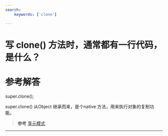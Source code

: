 ```yaml
---
search:
    keywords: ['clone']

---
```



# 写 clone() 方法时，通常都有一行代码，是什么？

# 参考解答

super.clone();

super.clone() 从Object 继承而来，是个native 方法，用来执行对象的复制功能。
> **参考** 
[享元模式](/chapter_09/0005.md)

---

